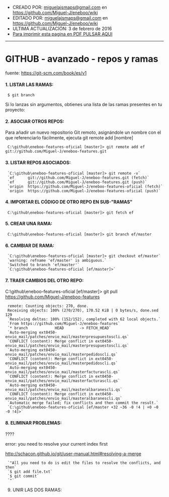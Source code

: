 * CREADO POR: miguelajsmaps@gmail.com en https://github.com/Miguel-J/eneboo/wiki
* EDITADO POR: miguelajsmaps@gmail.com en https://github.com/Miguel-J/eneboo/wiki
* ULTIMA ACTUALIZACIÓN: 3 de febrero de 2016
* [Para imprimir esta pagina en PDF PULSAR AQUI](https://gitprint.com/Miguel-J/eneboo/wiki/GITHUB---avanzado---repos-y-ramas)

----

# GITHUB - avanzado - repos y ramas

fuente: https://git-scm.com/book/es/v1

#### 1. LISTAR LAS RAMAS:

     $ git branch

Si lo lanzas sin argumentos, obtienes una lista de las ramas presentes en tu proyecto:

#### 2. ASOCIAR OTROS REPOS:

Para añadir un nuevo repositorio Git remoto, asignándole un nombre con el que referenciarlo fácilmente, ejecuta git remote add [nombre] 

     C:\github\eneboo-features-oficial [master]> git remote add ef git://github.com/Miguel-J/eneboo-features.git

#### 3. LISTAR REPOS ASOCIADOS:

     `C:\github\eneboo-features-oficial [master]> git remote -v`
     `ef      git://github.com/Miguel-J/eneboo-features.git (fetch)`
     `ef      git://github.com/Miguel-J/eneboo-features.git (push)`
     `origin  https://github.com/Miguel-J/eneboo-features-oficial (fetch)`
     `origin  https://github.com/Miguel-J/eneboo-features-oficial (push)` 

#### 4. IMPORTAR EL CÓDIGO DE OTRO REPO EN SUB-"RAMAS"

     C:\github\eneboo-features-oficial [master]> git fetch ef

#### 5. CREAR UNA RAMA:

     C:\github\eneboo-features-oficial [master]> git branch ef/master

#### 6. CAMBIAR DE RAMA:

     `C:\github\eneboo-features-oficial [master]> git checkout ef/master`
     `warning: refname 'ef/master' is ambiguous.`
     `Switched to branch 'ef/master'`
     `C:\github\eneboo-features-oficial [ef/master]>`

#### 7. TRAER CAMBIOS DEL OTRO REPO:

C:\github\eneboo-features-oficial [ef/master]> git pull https://github.com/Miguel-J/eneboo-features

     remote: Counting objects: 270, done.
     Receiving objects: 100% (270/270), 170.52 KiB | 0 bytes/s, done.sed 129
     `Resolving deltas: 100% (152/152), completed with 62 local objects.`
     `From https://github.com/Miguel-J/eneboo-features`
     `* branch            HEAD       -> FETCH_HEAD`
     `Auto-merging ext0450-envio_mail/patches/envio_mail/masterpresupuestoscli.qs`
     `CONFLICT (content): Merge conflict in ext0450-envio_mail/patches/envio_mail/masterpresupuestoscli.qs`
     `Auto-merging ext0450-envio_mail/patches/envio_mail/masterpedidoscli.qs`
     `CONFLICT (content): Merge conflict in ext0450-envio_mail/patches/envio_mail/masterpedidoscli.qs`
     `Auto-merging ext0450-envio_mail/patches/envio_mail/masterfacturascli.qs`
     `CONFLICT (content): Merge conflict in ext0450-envio_mail/patches/envio_mail/masterfacturascli.qs`
     `Auto-merging ext0450-envio_mail/patches/envio_mail/masteralbaranescli.qs`
     `CONFLICT (content): Merge conflict in ext0450-envio_mail/patches/envio_mail/masteralbaranescli.qs`
     `Automatic merge failed; fix conflicts and then commit the result.`
     `C:\github\eneboo-features-oficial [ef/master +32 ~36 -0 !4 | +0 ~0 -0 !4]>`

#### 8. ELIMINAR PROBLEMAS:

????

error: you need to resolve your current index first

http://schacon.github.io/git/user-manual.html#resolving-a-merge

     `"All you need to do is edit the files to resolve the conflicts, and then`
     `$ git add file.txt`
     `$ git commit`
     `"`

9. UNIR LAS DOS RAMAS:

